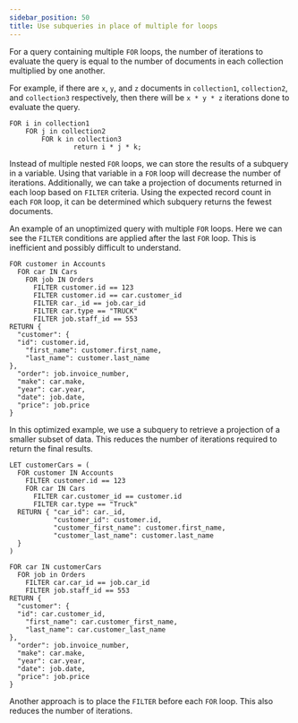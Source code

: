 ```yaml
---
sidebar_position: 50
title: Use subqueries in place of multiple for loops
---
```


For a query containing multiple `FOR` loops, the number of iterations to evaluate the query is equal to the number of documents in each collection multiplied by one another. 

For example,  if there are `x`, `y`, and `z` documents in `collection1`, `collection2`, and `collection3` respectively, then there will be `x * y * z` iterations done to evaluate the query.

```
FOR i in collection1
	FOR j in collection2
		FOR k in collection3
				return i * j * k;
```

Instead of multiple nested `FOR` loops, we can store the results of a subquery in a variable. Using that variable in a `FOR` loop will decrease the number of iterations. Additionally, we can take a projection of documents returned in each loop based on `FILTER` criteria. Using the expected record count in each `FOR` loop, it can be determined which subquery returns the fewest documents. 

An example of an unoptimized query with multiple `FOR` loops. Here we can see the `FILTER` conditions are applied after the last `FOR` loop. This is inefficient and possibly difficult to understand.

```
FOR customer in Accounts
  FOR car IN Cars
    FOR job IN Orders
      FILTER customer.id == 123
      FILTER customer.id == car.customer_id
      FILTER car._id == job.car_id
      FILTER car.type == "TRUCK"
      FILTER job.staff_id == 553
RETURN {
  "customer": {
  "id": customer.id,
	"first_name": customer.first_name,
	"last_name": customer.last_name				
},
  "order": job.invoice_number,
  "make": car.make,
  "year": car.year,
  "date": job.date,
  "price": job.price
}
```

In this optimized example, we use a subquery to retrieve a projection of a smaller subset of data. This reduces the number of iterations required to return the final results.

```
LET customerCars = (
  FOR customer IN Accounts 
    FILTER customer.id == 123
    FOR car IN Cars 
      FILTER car.customer_id == customer.id
      FILTER car.type == "Truck"
  RETURN { "car_id": car._id,
           "customer_id": customer.id,
           "customer_first_name": customer.first_name,
           "customer_last_name": customer.last_name
  }
)

FOR car IN customerCars
  FOR job in Orders
    FILTER car.car_id == job.car_id
    FILTER job.staff_id == 553
RETURN {
  "customer": {
  "id": car.customer_id,
	"first_name": car.customer_first_name,
	"last_name": car.customer_last_name				
},
  "order": job.invoice_number,
  "make": car.make,
  "year": car.year,
  "date": job.date,
  "price": job.price
}
```

Another approach is to place the `FILTER` before each `FOR` loop. This also reduces the number of iterations.
